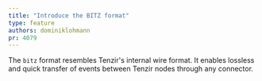 ```yaml
---
title: "Introduce the BITZ format"
type: feature
authors: dominiklohmann
pr: 4079
---
```


The `bitz` format resembles Tenzir's internal wire format. It enables lossless
and quick transfer of events between Tenzir nodes through any connector.
